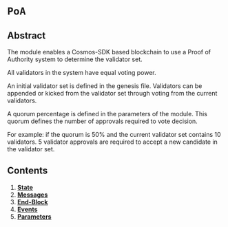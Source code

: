 <!--
order: 0
title: POA Overview
parent:
  title: "PoA"
-->

# `PoA`

## Abstract

The module enables a Cosmos-SDK based blockchain to use a Proof of Authority system to determine the validator set.

All validators in the system have equal voting power.

An initial validator set is defined in the genesis file.
Validators can be appended or kicked from the validator set through voting from the current validators.

A quorum percentage is defined in the parameters of the module. This quorum defines the number of approvals required to vote decision.

For example: if the quorum is 50% and the current validator set contains 10 validators. 5 validator approvals are required to accept a new candidate in the validator set.

## Contents

1. **[State](01_state.md)**
2. **[Messages](02_messages.md)**
3. **[End-Block ](03_end_block.md)**
4. **[Events](04_events.md)**
5. **[Parameters](05_params.md)**